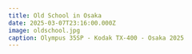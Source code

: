 ```yaml
---
title: Old School in Osaka
date: 2025-03-07T23:16:00.000Z
image: oldschool.jpg
caption: Olympus 35SP - Kodak TX-400 - Osaka 2025
---
```

